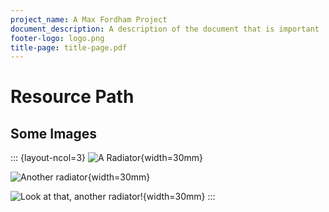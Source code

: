 ```yaml
---
project_name: A Max Fordham Project
document_description: A description of the document that is important
footer-logo: logo.png
title-page: title-page.pdf
---
```


# Resource Path

## Some Images

::: {layout-ncol=3}
![A Radiator](radiator.jpg){width=30mm}

![Another radiator](radiator-2.jpg){width=30mm}

![Look at that, another radiator!](radiator-3.jpg){width=30mm}
:::
